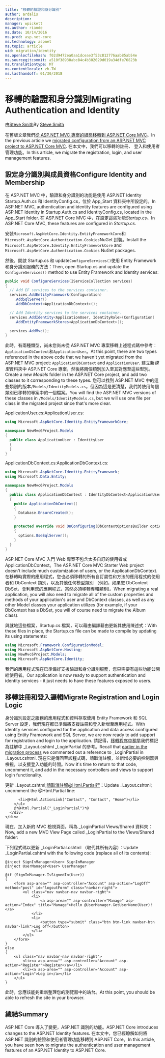 ```yaml
---
title: "移轉的驗證和身分識別"
author: ardalis
description: 
manager: wpickett
ms.author: riande
ms.date: 10/14/2016
ms.prod: asp.net-core
ms.technology: aspnet
ms.topic: article
uid: migration/identity
ms.openlocfilehash: f02d9472ea0aa1dceae3f53c812776aab85ab54e
ms.sourcegitcommit: a510f38930abc84c4b302029d019a34dfe76823b
ms.translationtype: MT
ms.contentlocale: zh-TW
ms.lasthandoff: 01/30/2018
---
```

# <a name="migrating-authentication-and-identity"></a><span data-ttu-id="adf0a-102">移轉的驗證和身分識別</span><span class="sxs-lookup"><span data-stu-id="adf0a-102">Migrating Authentication and Identity</span></span>

<a name="migration-identity"></a>

<span data-ttu-id="adf0a-103">由[Steve Smith](https://ardalis.com/)</span><span class="sxs-lookup"><span data-stu-id="adf0a-103">By [Steve Smith](https://ardalis.com/)</span></span>

<span data-ttu-id="adf0a-104">在舊版文章我們[從 ASP.NET MVC 專案的組態移轉到 ASP.NET Core MVC](configuration.md)。</span><span class="sxs-lookup"><span data-stu-id="adf0a-104">In the previous article we [migrated configuration from an ASP.NET MVC project to ASP.NET Core MVC](configuration.md).</span></span> <span data-ttu-id="adf0a-105">在本文中，我們可以移轉的註冊、 登入和使用者管理功能。</span><span class="sxs-lookup"><span data-stu-id="adf0a-105">In this article, we migrate the registration, login, and user management features.</span></span>

## <a name="configure-identity-and-membership"></a><span data-ttu-id="adf0a-106">設定身分識別與成員資格</span><span class="sxs-lookup"><span data-stu-id="adf0a-106">Configure Identity and Membership</span></span>

<span data-ttu-id="adf0a-107">在 ASP.NET MVC 中，驗證和身分識別的功能是使用 ASP.NET Identity Startup.Auth.cs 和 IdentityConfig.cs，位於 App_Start 資料夾中所設定的。</span><span class="sxs-lookup"><span data-stu-id="adf0a-107">In ASP.NET MVC, authentication and identity features are configured using ASP.NET Identity in Startup.Auth.cs and IdentityConfig.cs, located in the App_Start folder.</span></span> <span data-ttu-id="adf0a-108">在 ASP.NET Core MVC 中，在設定這些功能*Startup.cs*。</span><span class="sxs-lookup"><span data-stu-id="adf0a-108">In ASP.NET Core MVC, these features are configured in *Startup.cs*.</span></span>

<span data-ttu-id="adf0a-109">安裝`Microsoft.AspNetCore.Identity.EntityFrameworkCore`和`Microsoft.AspNetCore.Authentication.Cookies`NuGet 封裝。</span><span class="sxs-lookup"><span data-stu-id="adf0a-109">Install the `Microsoft.AspNetCore.Identity.EntityFrameworkCore` and `Microsoft.AspNetCore.Authentication.Cookies` NuGet packages.</span></span>

<span data-ttu-id="adf0a-110">然後，開啟 Startup.cs 和 update`ConfigureServices()`使用 Entity Framework 和身分識別服務的方法：</span><span class="sxs-lookup"><span data-stu-id="adf0a-110">Then, open Startup.cs and update the `ConfigureServices()` method to use Entity Framework and Identity services:</span></span>

```csharp
public void ConfigureServices(IServiceCollection services)
{
  // Add EF services to the services container.
  services.AddEntityFramework(Configuration)
    .AddSqlServer()
    .AddDbContext<ApplicationDbContext>();

  // Add Identity services to the services container.
  services.AddIdentity<ApplicationUser, IdentityRole>(Configuration)
    .AddEntityFrameworkStores<ApplicationDbContext>();

  services.AddMvc();
}
```

<span data-ttu-id="adf0a-111">此時，有兩種類型，尚未您尚未從 ASP.NET MVC 專案移轉上述程式碼中參考：`ApplicationDbContext`和`ApplicationUser`。</span><span class="sxs-lookup"><span data-stu-id="adf0a-111">At this point, there are two types referenced in the above code that we haven't yet migrated from the ASP.NET MVC project: `ApplicationDbContext` and `ApplicationUser`.</span></span> <span data-ttu-id="adf0a-112">建立新*模型*資料夾中 ASP.NET Core 專案，然後將兩個類別加入至其對應至這些型別。</span><span class="sxs-lookup"><span data-stu-id="adf0a-112">Create a new *Models* folder in the ASP.NET Core project, and add two classes to it corresponding to these types.</span></span> <span data-ttu-id="adf0a-113">您可以找到 ASP.NET MVC 中的這些類別的版本`/Models/IdentityModels.cs`，但因為這是更清楚，我們將使用每個類別已移轉的專案中的一個檔案。</span><span class="sxs-lookup"><span data-stu-id="adf0a-113">You will find the ASP.NET MVC versions of these classes in `/Models/IdentityModels.cs`, but we will use one file per class in the migrated project since that's more clear.</span></span>

<span data-ttu-id="adf0a-114">ApplicationUser.cs:</span><span class="sxs-lookup"><span data-stu-id="adf0a-114">ApplicationUser.cs:</span></span>

```csharp
using Microsoft.AspNetCore.Identity.EntityFrameworkCore;

namespace NewMvc6Project.Models
{
  public class ApplicationUser : IdentityUser
  {
  }
}
```

<span data-ttu-id="adf0a-115">ApplicationDbContext.cs:</span><span class="sxs-lookup"><span data-stu-id="adf0a-115">ApplicationDbContext.cs:</span></span>

```csharp
using Microsoft.AspNetCore.Identity.EntityFramework;
using Microsoft.Data.Entity;

namespace NewMvc6Project.Models
{
  public class ApplicationDbContext : IdentityDbContext<ApplicationUser>
  {
    public ApplicationDbContext()
    {
      Database.EnsureCreated();
    }

    protected override void OnConfiguring(DbContextOptionsBuilder options)
    {
      options.UseSqlServer();
    }
  }
}
```

<span data-ttu-id="adf0a-116">ASP.NET Core MVC 入門 Web 專案不包含太多自訂的使用者或 ApplicationDbContext。</span><span class="sxs-lookup"><span data-stu-id="adf0a-116">The ASP.NET Core MVC Starter Web project doesn't include much customization of users, or the ApplicationDbContext.</span></span> <span data-ttu-id="adf0a-117">在移轉時實際的應用程式，您也必須移轉的所有自訂屬性和方法的應用程式的使用者和 DbContext 類別，以及其他任何模型類別 （例如，如果您 DbContext DbSet，會利用您的應用程式<Album>，當然必須移轉專輯類別)。</span><span class="sxs-lookup"><span data-stu-id="adf0a-117">When migrating a real application, you will also need to migrate all of the custom properties and methods of your application's user and DbContext classes, as well as any other Model classes your application utilizes (for example, if your DbContext has a DbSet<Album>, you will of course need to migrate the Album class).</span></span>

<span data-ttu-id="adf0a-118">與就地這些檔案，Startup.cs 檔案，可以藉由編譯藉由更新其使用陳述式：</span><span class="sxs-lookup"><span data-stu-id="adf0a-118">With these files in place, the Startup.cs file can be made to compile by updating its using statements:</span></span>

```csharp
using Microsoft.Framework.ConfigurationModel;
using Microsoft.AspNetCore.Hosting;
using NewMvc6Project.Models;
using Microsoft.AspNetCore.Identity;
```

<span data-ttu-id="adf0a-119">我們的應用程式現在已準備好支援驗證和身分識別服務，您只需要有這些功能公開給使用者。</span><span class="sxs-lookup"><span data-stu-id="adf0a-119">Our application is now ready to support authentication and identity services - it just needs to have these features exposed to users.</span></span>

## <a name="migrate-registration-and-login-logic"></a><span data-ttu-id="adf0a-120">移轉註冊和登入邏輯</span><span class="sxs-lookup"><span data-stu-id="adf0a-120">Migrate Registration and Login Logic</span></span>

<span data-ttu-id="adf0a-121">身分識別設定之服務的應用程式和資料存取使用 Entity Framework 和 SQL Server 設定，我們現在都已準備將支援註冊和登入新增至應用程式。</span><span class="sxs-lookup"><span data-stu-id="adf0a-121">With identity services configured for the application and data access configured using Entity Framework and SQL Server, we are now ready to add support for registration and login to the application.</span></span> <span data-ttu-id="adf0a-122">請記得，[移轉程序中稍早](mvc.md#migrate-layout-file)我們標記為註解中 _Layout.cshtml _LoginPartial 的參考。</span><span class="sxs-lookup"><span data-stu-id="adf0a-122">Recall that [earlier in the migration process](mvc.md#migrate-layout-file) we commented out a reference to _LoginPartial in _Layout.cshtml.</span></span> <span data-ttu-id="adf0a-123">現在它是傳回至該程式碼，請取消註解，並新增必要的控制器與檢視，以支援登入功能的時間。</span><span class="sxs-lookup"><span data-stu-id="adf0a-123">Now it's time to return to that code, uncomment it, and add in the necessary controllers and views to support login functionality.</span></span>

<span data-ttu-id="adf0a-124">更新 _Layout.cshtml;請取消註解@Html.Partial行：</span><span class="sxs-lookup"><span data-stu-id="adf0a-124">Update _Layout.cshtml; uncomment the @Html.Partial line:</span></span>

```cshtml
      <li>@Html.ActionLink("Contact", "Contact", "Home")</li>
    </ul>
    @*@Html.Partial("_LoginPartial")*@
  </div>
</div>
```

<span data-ttu-id="adf0a-125">現在，加入新的 MVC 檢視頁面，稱為 _LoginPartial Views/Shared 資料夾：</span><span class="sxs-lookup"><span data-stu-id="adf0a-125">Now, add a new MVC View Page called _LoginPartial to the Views/Shared folder:</span></span>

<span data-ttu-id="adf0a-126">下列程式碼以更新 _LoginPartial.cshtml （取代其所有內容）：</span><span class="sxs-lookup"><span data-stu-id="adf0a-126">Update _LoginPartial.cshtml with the following code (replace all of its contents):</span></span>

```cshtml
@inject SignInManager<User> SignInManager
@inject UserManager<User> UserManager

@if (SignInManager.IsSignedIn(User))
{
    <form asp-area="" asp-controller="Account" asp-action="LogOff" method="post" id="logoutForm" class="navbar-right">
        <ul class="nav navbar-nav navbar-right">
            <li>
                <a asp-area="" asp-controller="Manage" asp-action="Index" title="Manage">Hello @UserManager.GetUserName(User)!</a>
            </li>
            <li>
                <button type="submit" class="btn btn-link navbar-btn navbar-link">Log off</button>
            </li>
        </ul>
    </form>
}
else
{
    <ul class="nav navbar-nav navbar-right">
        <li><a asp-area="" asp-controller="Account" asp-action="Register">Register</a></li>
        <li><a asp-area="" asp-controller="Account" asp-action="Login">Log in</a></li>
    </ul>
}
```

<span data-ttu-id="adf0a-127">此時，您應該能夠重新整理您的瀏覽器中的站台。</span><span class="sxs-lookup"><span data-stu-id="adf0a-127">At this point, you should be able to refresh the site in your browser.</span></span>

## <a name="summary"></a><span data-ttu-id="adf0a-128">總結</span><span class="sxs-lookup"><span data-stu-id="adf0a-128">Summary</span></span>

<span data-ttu-id="adf0a-129">ASP.NET Core 導入了變更，ASP.NET 識別的功能。</span><span class="sxs-lookup"><span data-stu-id="adf0a-129">ASP.NET Core introduces changes to the ASP.NET Identity features.</span></span> <span data-ttu-id="adf0a-130">在本文中，您已經瞭解如何將 ASP.NET 識別的驗證和使用者管理功能移轉到 ASP.NET Core。</span><span class="sxs-lookup"><span data-stu-id="adf0a-130">In this article, you have seen how to migrate the authentication and user management features of an ASP.NET Identity to ASP.NET Core.</span></span>
